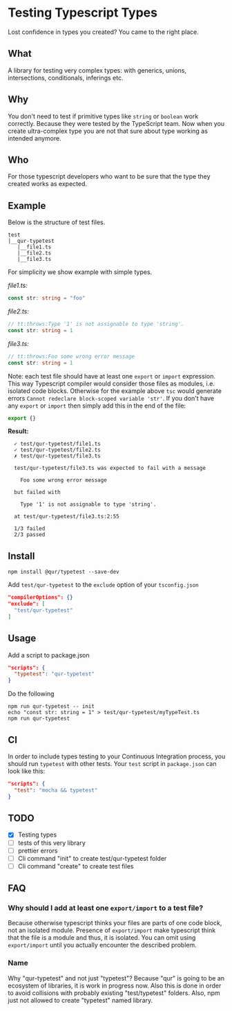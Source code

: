 # Testing Typescript Types

Lost confidence in types you created? You came to the right place.

## What

A library for testing very complex types:
with generics, unions, intersections, conditionals, inferings etc.

## Why

You don't need to test if primitive types like `string` or `boolean` work correctly. Because they were tested by the TypeScript team. Now when you create ultra-complex type you are not that sure about type working as intended anymore.

## Who

For those typescript developers who want to be sure that the type they created works as expected.

## Example

Below is the structure of test files.

```shell
test
|__qur-typetest
   |__file1.ts
   |__file2.ts
   |__file3.ts
```

For simplicity we show example with simple types.

*file1.ts:*

```ts
const str: string = "foo"
```

*file2.ts:*

```ts
// tt:throws:Type '1' is not assignable to type 'string'.
const str: string = 1
```

*file3.ts:*

```ts
// tt:throws:Foo some wrong error message
const str: string = 1
```

Note: each test file should have at least one `export` or `import` expression. This way Typescript compiler would consider those files as modules, i.e. isolated code blocks. Otherwise for the example above `tsc` would generate errors `Cannot redeclare block-scoped variable 'str'`. If you don't have any `export` or `import` then simply add this in the end of the file:

```ts
export {}
```

**Result:**

```shell
  ✓ test/qur-typetest/file1.ts
  ✓ test/qur-typetest/file2.ts
  ✗ test/qur-typetest/file3.ts

  test/qur-typetest/file3.ts was expected to fail with a message

    Foo some wrong error message

  but failed with

    Type '1' is not assignable to type 'string'.

  at test/qur-typetest/file3.ts:2:55

  1/3 failed
  2/3 passed
```

## Install

```shell
npm install @qur/typetest --save-dev
```

Add `test/qur-typetest` to the `exclude` option of your `tsconfig.json`

```json
"compilerOptions": {}
"exclude": [
  "test/qur-typetest"
]
```

## Usage

Add a script to package.json

```json
"scripts": {
  "typetest": "qur-typetest"
}
```

Do the following

```shell
npm run qur-typetest -- init
echo "const str: string = 1" > test/qur-typetest/myTypeTest.ts
npm run qur-typetest
```

## CI

In order to include types testing to your Continuous Integration process,
you should run `typetest` with other tests. Your `test` script in `package.json` can
look like this:

```json
"scripts": {
  "test": "mocha && typetest"
}
```

## TODO

- [x] Testing types
- [ ] tests of this very library
- [ ] prettier errors
- [ ] Cli command "init" to create test/qur-typetest folder
- [ ] Cli command "create" to create test files

## FAQ

### Why should I add at least one `export/import` to a test file?

Because otherwise typescript thinks your files are parts of one code block, not an isolated module. Presence of `export/import` make typescript think that the file is a module and thus, it is isolated. You can omit using `export/import` until you actually encounter the described problem.

### Name

Why "qur-typetest" and not just "typetest"? Because "qur" is going to be an ecosystem of libraries, it is work in progress now. Also this is done in order to avoid collisions with probably existing "test/typetest" folders. Also, npm just not allowed to create "typetest" named library.